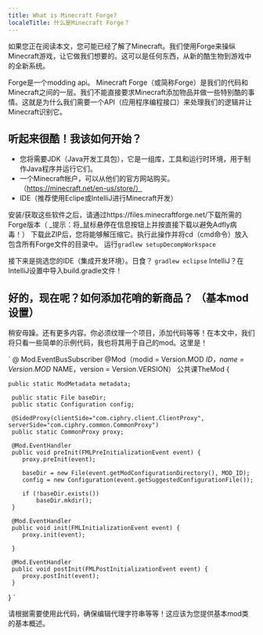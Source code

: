 ```yaml
---
title: What is Minecraft Forge?
localeTitle: 什么是Minecraft Forge？
---
```

如果您正在阅读本文，您可能已经了解了Minecraft。我们使用Forge来操纵Minecraft游戏，让它做我们想要的。这可以是任何东西，从新的酷生物到游戏中的全新系统。

Forge是一个modding api。 Minecraft Forge（或简称Forge）是我们的代码和Minecraft之间的一层。我们不能直接要求Minecraft添加物品并做一些特别酷的事情。这就是为什么我们需要一个API（应用程序编程接口）来处理我们的逻辑并让Minecraft识别它。

## 听起来很酷！我该如何开始？

*   您将需要JDK（Java开发工具包），它是一组库，工具和运行时环境，用于制作Java程序并运行它们。
*   一个Minecraft帐户，可以从他们的官方网站购买。 （https://minecraft.net/en-us/store/）
*   IDE（推荐使用Eclipe或IntelliJ进行Minecraft开发）

安装/获取这些软件之后，请通过https://files.minecraftforge.net/下载所需的Forge版本（ _提示：将_鼠标悬停在信息按钮上并按直接下载以避免Adfly病毒！） 下载此ZIP后，您将能够解压缩它。执行此操作并将cd（cmd命令）放入包含所有Forge文件的目录中。 运行`gradlew setupDecompWorkspace`

接下来是挑选您的IDE（集成开发环境）。日食？ `gradlew eclipse` IntelliJ？在IntelliJ设置中导入build.gradle文件！

## 好的，现在呢？如何添加花哨的新商品？ （基本mod设置）

稍安毋躁。还有更多内容。你必须纹理一个项目，添加代码等等！在本文中，我们将只看一些简单的示例代码，我也将其用于自己的mod。这里是！

\` @ Mod.EventBusSubscriber @Mod（modid = Version.MOD _ID，name = Version.MOD_ NAME，version = Version.VERSION） 公共课TheMod {
```
public static ModMetadata metadata; 
 
 public static File baseDir; 
 public static Configuration config; 
 
 @SidedProxy(clientSide="com.ciphry.client.ClientProxy", serverSide="com.ciphry.common.CommonProxy") 
 public static CommonProxy proxy; 
 
 @Mod.EventHandler 
 public void preInit(FMLPreInitializationEvent event) { 
    proxy.preInit(event); 
 
    baseDir = new File(event.getModConfigurationDirectory(), MOD_ID); 
    config = new Configuration(event.getSuggestedConfigurationFile()); 
 
    if (!baseDir.exists()) 
        baseDir.mkdir(); 
 } 
 
 @Mod.EventHandler 
 public void init(FMLInitializationEvent event) { 
    proxy.init(event); 
 
 } 
 
 @Mod.EventHandler 
 public void postInit(FMLPostInitializationEvent event) { 
    proxy.postInit(event); 
 } 
```

} \`

请根据需要使用此代码，确保编辑代理字符串等等！这应该为您提供基本mod类的基本概述。